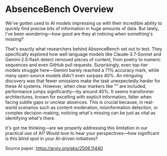 # AbsenceBench Overview

We've gotten used to AI models impressing us with their incredible ability to quickly find precise bits of information in huge amounts of data. But lately, I've been wondering—how good are they at noticing when something's missing?

That's exactly what researchers behind AbsenceBench set out to test. They specifically explored how well language models like Claude‑3.7‑Sonnet and Gemini‑2.5‑flash detect removed pieces of content, from poetry to numeric sequences and even GitHub pull requests. Surprisingly, even top-tier models struggle here—Gemini barely reached a 71% accuracy mark, while many open-source models didn't even surpass 40%.
An intriguing discovery was that fewer omissions make the task unexpectedly harder for these AI systems. However, when clear markers like "" are included, performance jumps significantly—by around 40%. It seems transformer architectures, known for excelling with explicit information, falter when facing subtle gaps or unclear absences.
This is crucial because, in real-world scenarios such as content moderation, misinformation detection, or complex decision-making, noticing what's missing can be just as vital as identifying what's there.

It's got me thinking—are we properly addressing this limitation in our practical use of AI?
Would love to hear your perspectives—how significant is this blind spot in your AI-driven initiatives?

Source paper: https://arxiv.org/abs/2506.11440

